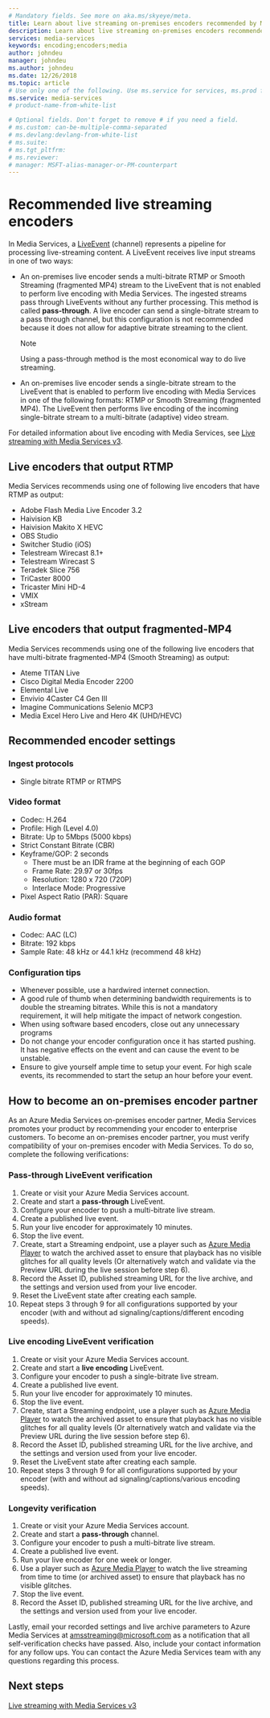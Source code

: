```yaml
---
# Mandatory fields. See more on aka.ms/skyeye/meta.
title: Learn about live streaming on-premises encoders recommended by Media Services -  Azure | Microsoft Docs 
description: Learn about live streaming on-premises encoders recommended by Media Services
services: media-services
keywords: encoding;encoders;media
author: johndeu
manager: johndeu
ms.author: johndeu
ms.date: 12/26/2018
ms.topic: article
# Use only one of the following. Use ms.service for services, ms.prod for on-prem. Remove the # before the relevant field.
ms.service: media-services
# product-name-from-white-list

# Optional fields. Don't forget to remove # if you need a field.
# ms.custom: can-be-multiple-comma-separated
# ms.devlang:devlang-from-white-list
# ms.suite: 
# ms.tgt_pltfrm:
# ms.reviewer:
# manager: MSFT-alias-manager-or-PM-counterpart
---
```


# Recommended live streaming encoders

In Media Services, a [LiveEvent](https://docs.microsoft.com/rest/api/media/liveevents) (channel) represents a pipeline for processing live-streaming content. A LiveEvent receives live input streams in one of two ways:

* An on-premises live encoder sends a multi-bitrate RTMP or Smooth Streaming (fragmented MP4) stream to the LiveEvent that is not enabled to perform live encoding with Media Services. The ingested streams pass through LiveEvents without any further processing. This method is called **pass-through**. A live encoder can send a single-bitrate stream to a pass through channel, but this configuration is not recommended because it does not allow for adaptive bitrate streaming to the client.

  > [!NOTE]
  > Using a pass-through method is the most economical way to do live streaming.

* An on-premises live encoder sends a single-bitrate stream to the LiveEvent that is enabled to perform live encoding with Media Services in one of the following formats: RTMP or Smooth Streaming (fragmented MP4). The LiveEvent then performs live encoding of the incoming single-bitrate stream to a multi-bitrate (adaptive) video stream.

For detailed information about live encoding with Media Services, see [Live streaming with Media Services v3](live-streaming-overview.md).

## Live encoders that output RTMP

Media Services recommends using one of following live encoders that have RTMP as output:

- Adobe Flash Media Live Encoder 3.2
- Haivision KB
- Haivision Makito X HEVC
- OBS Studio
- Switcher Studio (iOS)
- Telestream Wirecast 8.1+
- Telestream Wirecast S
- Teradek Slice 756
- TriCaster 8000
- Tricaster Mini HD-4
- VMIX
- xStream

## Live encoders that output fragmented-MP4

Media Services recommends using one of the following live encoders that have multi-bitrate fragmented-MP4 (Smooth Streaming) as output:

- Ateme TITAN Live
- Cisco Digital Media Encoder 2200
- Elemental Live
- Envivio 4Caster C4 Gen III
- Imagine Communications Selenio MCP3
- Media Excel Hero Live and Hero 4K (UHD/HEVC)

## Recommended encoder settings

### Ingest protocols

- Single bitrate RTMP or RTMPS

### Video format

- Codec: H.264
- Profile: High (Level 4.0)
- Bitrate: Up to 5Mbps (5000 kbps)
- Strict Constant Bitrate (CBR)
- Keyframe/GOP: 2 seconds
  - There must be an IDR frame at the beginning of each GOP
  - Frame Rate: 29.97 or 30fps
  - Resolution: 1280 x 720 (720P)
  - Interlace Mode: Progressive
- Pixel Aspect Ratio (PAR): Square

### Audio format

- Codec: AAC (LC)
- Bitrate: 192 kbps
- Sample Rate: 48 kHz or 44.1 kHz (recommend 48 kHz)

### Configuration tips

- Whenever possible, use a hardwired internet connection.
- A good rule of thumb when determining bandwidth requirements is to double the streaming bitrates. While this is not a mandatory requirement, it will help mitigate the impact of network congestion.
- When using software based encoders, close out any unnecessary programs
- Do not change your encoder configuration once it has started pushing. It has negative effects on the event and can cause the event to be unstable. 
- Ensure to give yourself ample time to setup your event. For high scale events, its recommended to start the setup an hour before your event.

## How to become an on-premises encoder partner

As an Azure Media Services on-premises encoder partner, Media Services promotes your product by recommending your encoder to enterprise customers. To become an on-premises encoder partner, you must verify compatibility of your on-premises encoder with Media Services. To do so, complete the following verifications:

### Pass-through LiveEvent verification

1. Create or visit your Azure Media Services account.
2. Create and start a **pass-through** LiveEvent.
3. Configure your encoder to push a multi-bitrate live stream.
4. Create a published live event.
5. Run your live encoder for approximately 10 minutes.
6. Stop the live event.
7. Create, start a Streaming endpoint, use a player such as [Azure Media Player](https://ampdemo.azureedge.net/azuremediaplayer.html) to watch the archived asset to ensure that playback has no visible glitches for all quality levels (Or alternatively watch and validate via the Preview URL during the live session before step 6).
8. Record the Asset ID, published streaming URL for the live archive, and the settings and version used from your live encoder.
9. Reset the LiveEvent state after creating each sample.
10. Repeat steps 3 through 9 for all configurations supported by your encoder (with and without ad signaling/captions/different encoding speeds).

### Live encoding LiveEvent verification

1. Create or visit your Azure Media Services account.
2. Create and start a **live encoding** LiveEvent.
3. Configure your encoder to push a single-bitrate live stream.
4. Create a published live event.
5. Run your live encoder for approximately 10 minutes.
6. Stop the live event.
7. Create, start a Streaming endpoint, use a player such as [Azure Media Player](https://ampdemo.azureedge.net/azuremediaplayer.html) to watch the archived asset to ensure that playback has no visible glitches for all quality levels (Or alternatively watch and validate via the Preview URL during the live session before step 6).
8. Record the Asset ID, published streaming URL for the live archive, and the settings and version used from your live encoder.
9. Reset the LiveEvent state after creating each sample.
10. Repeat steps 3 through 9 for all configurations supported by your encoder (with and without ad signaling/captions/various encoding speeds).

### Longevity verification

1. Create or visit your Azure Media Services account.
2. Create and start a **pass-through** channel.
3. Configure your encoder to push a multi-bitrate live stream.
4. Create a published live event.
5. Run your live encoder for one week or longer.
6. Use a player such as [Azure Media Player](https://ampdemo.azureedge.net/azuremediaplayer.html) to watch the live streaming from time to time (or archived asset) to ensure that playback has no visible glitches.
7. Stop the live event.
8. Record the Asset ID, published streaming URL for the live archive, and the settings and version used from your live encoder.

Lastly, email your recorded settings and live archive parameters to Azure Media Services at amsstreaming@microsoft.com as a notification that all self-verification checks have passed. Also, include your contact information for any follow ups. You can contact the Azure Media Services team with any questions regarding this process.

## Next steps

[Live streaming with Media Services v3](live-streaming-overview.md)
